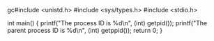 gc#include <unistd.h>
#include <sys/types.h>
#include <stdio.h>

int main()
{
    printf("The process ID is %d\n", (int) getpid());
    printf("The parent process ID is %d\n", (int) getppid());
    return 0;
}
